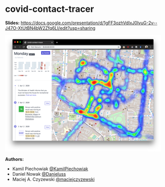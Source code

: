 # covid-contact-tracer

**Slides:** https://docs.google.com/presentation/d/1gFF3ozhVdIxJ0lvuG-2v--J47O-XtUtBN4bW2Zfq6LI/edit?usp=sharing

![](docs/screen-1.png)

**Authors:**

- Kamil Piechowiak [@KamilPiechowiak](https://github.com/KamilPiechowiak)
- Daniel Nowak [@Danieluss](https://github.com/Danieluss)
- Maciej A. Czyzewski [@maciejczyzewski](https://github.com/maciejczyzewski)
